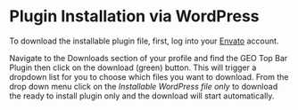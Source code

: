 # Plugin Installation via WordPress

To download the installable plugin file, first, log into your [Envato](https://codecanyon.net) account.

Navigate to the Downloads section of your profile and find the GEO Top Bar Plugin then click on the download (green) button. This will trigger a dropdown list for you to choose which files you want to download.
From the drop down menu click on the *Installable WordPress file only* to download the ready to install plugin only and the download will start automatically.
